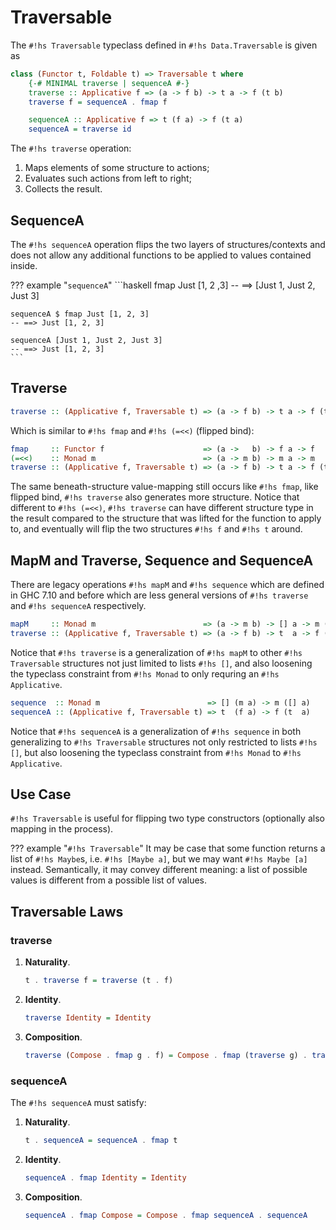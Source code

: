 # Traversable

The `#!hs Traversable` typeclass defined in `#!hs Data.Traversable` is given as

```haskell
class (Functor t, Foldable t) => Traversable t where
    {-# MINIMAL traverse | sequenceA #-}
    traverse :: Applicative f => (a -> f b) -> t a -> f (t b)
    traverse f = sequenceA . fmap f

    sequenceA :: Applicative f => t (f a) -> f (t a)
    sequenceA = traverse id
```

The `#!hs traverse` operation:

1. Maps elements of some structure to actions;
2. Evaluates such actions from left to right;
3. Collects the result.

## SequenceA

The `#!hs sequenceA` operation flips the two layers of structures/contexts and
does not allow any additional functions to be applied to values contained 
inside.

??? example "`sequenceA`"
    ```haskell
    fmap Just [1, 2 ,3]
    -- ==> [Just 1, Just 2, Just 3]

    sequenceA $ fmap Just [1, 2, 3]
    -- ==> Just [1, 2, 3]

    sequenceA [Just 1, Just 2, Just 3]
    -- ==> Just [1, 2, 3]
    ```

## Traverse

```haskell
traverse :: (Applicative f, Traversable t) => (a -> f b) -> t a -> f (t b)
```

Which is similar to `#!hs fmap` and `#!hs (=<<)` (flipped bind):

```haskell
fmap     :: Functor f                      => (a ->   b) -> f a -> f    b
(=<<)    :: Monad m                        => (a -> m b) -> m a -> m    b
traverse :: (Applicative f, Traversable t) => (a -> f b) -> t a -> f (t b) 
```

The same beneath-structure value-mapping still occurs like `#!hs fmap`, like
flipped bind, `#!hs traverse` also generates more structure. Notice that
different to `#!hs (=<<)`, `#!hs traverse` can have different structure type
in the result compared to the structure that was lifted for the function to
apply to, and eventually will flip the two structures `#!hs f` and `#!hs t`
around.

## MapM and Traverse, Sequence and SequenceA

There are legacy operations `#!hs mapM` and `#!hs sequence` which are defined
in GHC 7.10 and before which are less general versions of `#!hs traverse` and
`#!hs sequenceA` respectively.

```haskell
mapM     :: Monad m                        => (a -> m b) -> [] a -> m ([] b)
traverse :: (Applicative f, Traversable t) => (a -> f b) -> t  a -> f (t  b)
```

Notice that `#!hs traverse` is a generalization of `#!hs mapM` to other
`#!hs Traversable` structures not just limited to lists `#!hs []`, and also
loosening the typeclass constraint from `#!hs Monad` to only requring an
`#!hs Applicative`.

```haskell
sequence  :: Monad m                        => [] (m a) -> m ([] a)
sequenceA :: (Applicative f, Traversable t) => t  (f a) -> f (t  a)
```

Notice that `#!hs sequenceA` is a generalization of `#!hs sequence` in both
generalizing to `#!hs Traversable` structures not only restricted to lists 
`#!hs []`, but also loosening the typeclass constraint from `#!hs Monad` to
`#!hs Applicative`.

## Use Case

`#!hs Traversable` is useful for flipping two type constructors (optionally
also mapping in the process).

??? example "`#!hs Traversable`"
    It may be case that some function returns a list of `#!hs Maybe`s, i.e.
    `#!hs [Maybe a]`, but we may want `#!hs Maybe [a]` instead. Semantically,
    it may convey different meaning: a list of possible values is different from
    a possible list of values.

## Traversable Laws

### traverse

1. **Naturality**.

    ```haskell
    t . traverse f = traverse (t . f)
    ```

2. **Identity**.

    ```haskell
    traverse Identity = Identity
    ```

3. **Composition**.

    ```haskell
    traverse (Compose . fmap g . f) = Compose . fmap (traverse g) . traverse f
    ```

### sequenceA

The `#!hs sequenceA` must satisfy:

1. **Naturality**.

    ```haskell
    t . sequenceA = sequenceA . fmap t
    ```

2. **Identity**.

    ```haskell
    sequenceA . fmap Identity = Identity
    ```

3. **Composition**.

    ```haskell
    sequenceA . fmap Compose = Compose . fmap sequenceA . sequenceA
    ```
